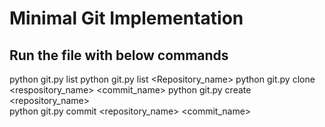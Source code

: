 # Minimal Git Implementation

## Run the file with below commands

python git.py list
python git.py list <Repository_name>
python git.py clone <respository_name> <commit_name> 
python git.py create <repository_name>   
python git.py commit <repository_name> <commit_name> 
